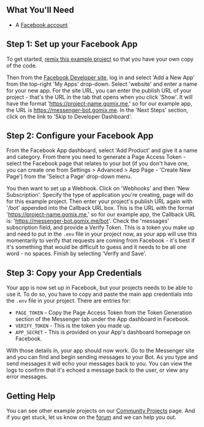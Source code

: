 ## What You'll Need
*   A [Facebook account](https://www.facebook.com/)

## Step 1: Set up your Facebook App
To get started, [remix this example project](https://gomix.com/#!/remix/FBMessenger/ca73ace5-3fff-4b8f-81c5-c64452145271) so that you have your own copy of the code. 

Then from the [Facebook Developer site](https://developers.facebook.com/), log in and select 'Add a New App' from the top-right 'My Apps' drop-down. Select 'website' and enter a name for your new app. For the site URL, you can enter the publish URL of your project - that's the URL in the tab that opens when you click 'Show'. It will have the format 'https://project-name.gomix.me,' so for our example app, the URL is https://messenger-bot.gomix.me. In the 'Next Steps' section, click on the link to 'Skip to Developer Dashboard'.

## Step 2: Configure your Facebook App
From the Facebook App dashboard, select 'Add Product' and give it a name and category. From there you need to generate a Page Access Token - select the Facebook page that relates to your bot (if you don't have one, you can create one from Settings > Advanced > App Page - 'Create New Page') from the 'Select a Page' drop-down menu.

You then want to set up a Webhook. Click on 'Webhooks' and then 'New Subscription'. Specify the type of application you're creating, page will do for this example project. Then enter your project's publish URL again with '/bot' appended into the Callback URL box. This is the URL with the format 'https://project-name.gomix.me,' so for our example app, the Callback URL is: 'https://messenger-bot.gomix.me/bot'. Check the 'messages' subscription field, and provide a Verify Token. This is a token you make up and need to put in the `.env` file in your project now, as your app will use this momentarily to verify that requests are coming from Facebook - it's best if it's something that would be difficult to guess and it needs to be all one word - no spaces. Finish by selecting 'Verify and Save'.

## Step 3: Copy your App Credentials
Your app is now set up in Facebook, but your projects needs to be able to use it. To do so, you have to copy and paste the main app credentials into the `.env` file in your project. There are entries for:

*   `PAGE_TOKEN` - Copy the Page Access Token from the Token Generation section of the Messenger tab under the App dashboard in Facebook.
*   `VERIFY_TOKEN` - This is the token you made up.
*   `APP_SECRET` - This is provided on your App's dashboard homepage on Facebook.

With those details in, your app should now work. Go to the Messenger site and you can find and begin sending messages to your Bot. As you type and send messages it will echo your messages back to you. You can view the logs to confirm that it's echoed a message back to the user, or view any error messages.


## Getting Help
You can see other example projects on our [Community Projects](https://gomix.com/community/) page. And if you get stuck, let us know on the [forum](http://support.gomix.com/) and we can help you out.